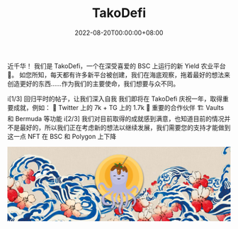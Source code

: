 ﻿---
title: "TakoDefi"
description: "您最喜欢的深海单产农业平台"
date: 2022-08-20T00:00:00+08:00
lastmod: 2022-08-20T00:00:00+08:00
draft: false
authors: ["boogArno"]
featuredImage: "takodefi.png"
tags: ["DeFi","TakoDefi"]
categories: ["nfts"]
nfts: ["DeFi"]
blockchain: "BSC"
website: "https://dappradar.com/"
twitter: "https://twitter.com/TakoDeFi"
discord: ""
telegram: ""
github: "https://github.com/takodefi"
youtube: ""
twitch: ""
facebook: ""
instagram: ""
reddit: ""
medium: ""
steam: ""
gitbook: ""
googleplay: ""
appstore: ""
status: "Live"
weight: 
lightgallery: true
toc: true
pinned: false
recommend: false
recommend1: false
---
近千华！ 我们是 TakoDefi，一个在深受喜爱的 BSC 上运行的新 Yield 农业平台💛。
如您所知，每天都有许多新平台被创建，我们在海底观察，拖着最好的想法来创造更好的东西……作为我们的主要使命，我们想要与众不同。

ℹ️[1/3] 回归平时的帖子，让我们深入自我
我们即将在 TakoDefi 庆祝一年，取得重要成就，例如：
💜 Twitter 上的 7k + TG 上的 1.7k
🤝 重要的合作伙伴
🏗️ Vaults 和 Bermuda 等功能
ℹ️[2/3] 我们对目前取得的成就感到满意，也知道目前的情况并不是最好的，所以我们正在考虑新的想法以继续发展，我们需要您的支持才能做到这一点 NFT 在 BSC 和 Polygon 上下降

![1080x360](1080x360.jpg)